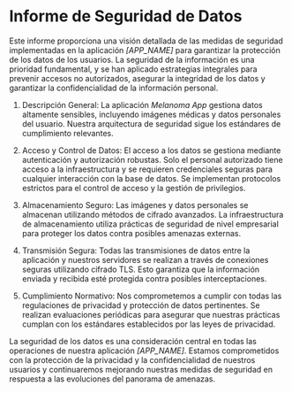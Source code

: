 # Informe de Seguridad de Datos

Este informe proporciona una visión detallada de las medidas de seguridad implementadas en la aplicación *[APP_NAME]* para garantizar la protección de los datos de los usuarios. La seguridad de la información es una prioridad fundamental, y se han aplicado estrategias integrales para prevenir accesos no autorizados, asegurar la integridad de los datos y garantizar la confidencialidad de la información personal.

1. Descripción General:
La aplicación *Melanoma App* gestiona datos altamente sensibles, incluyendo imágenes médicas y datos personales del usuario. Nuestra arquitectura de seguridad sigue los estándares de cumplimiento relevantes.

2. Acceso y Control de Datos:
El acceso a los datos se gestiona mediante autenticación y autorización robustas. Solo el personal autorizado tiene acceso a la infraestructura y se requieren credenciales seguras para cualquier interacción con la base de datos. Se implementan protocolos estrictos para el control de acceso y la gestión de privilegios.

3. Almacenamiento Seguro:
Las imágenes y datos personales se almacenan utilizando métodos de cifrado avanzados. La infraestructura de almacenamiento utiliza prácticas de seguridad de nivel empresarial para proteger los datos contra posibles amenazas externas.

4. Transmisión Segura:
Todas las transmisiones de datos entre la aplicación y nuestros servidores se realizan a través de conexiones seguras utilizando cifrado TLS. Esto garantiza que la información enviada y recibida esté protegida contra posibles interceptaciones.

7. Cumplimiento Normativo:
Nos comprometemos a cumplir con todas las regulaciones de privacidad y protección de datos pertinentes. Se realizan evaluaciones periódicas para asegurar que nuestras prácticas cumplan con los estándares establecidos por las leyes de privacidad.

La seguridad de los datos es una consideración central en todas las operaciones de nuestra aplicación *[APP_NAME]*. Estamos comprometidos con la protección de la privacidad y la confidencialidad de nuestros usuarios y continuaremos mejorando nuestras medidas de seguridad en respuesta a las evoluciones del panorama de amenazas.

